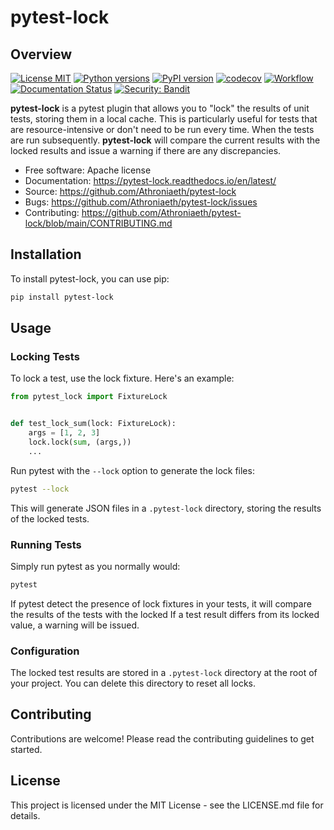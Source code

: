# pytest-lock

## Overview
[![License MIT](https://img.shields.io/badge/license-MIT-blue)](https://codecov.io/gh/athroniaeth/pytest-lock)
[![Python versions](https://img.shields.io/pypi/pyversions/bandit.svg)](https://pypi.python.org/pypi/bandit)
[![PyPI version](https://badge.fury.io/py/pytest-lock.svg)](https://pypi.org/project/pytest-lock/)
[![codecov](https://codecov.io/gh/Athroniaeth/pytest-lock/graph/badge.svg?token=28E1OZ144W)](https://codecov.io/gh/Athroniaeth/pytest-lock)
[![Workflow](https://img.shields.io/github/actions/workflow/status/Athroniaeth/pytest-lock/release.yml)]("https://github.com/Athroniaeth/pytest-lock/actions/workflows/release.yml")
[![Documentation Status](https://readthedocs.org/projects/pytest-lock/badge/?version=latest)](https://pytest-lock.readthedocs.io/en/latest/)
[![Security: Bandit](https://img.shields.io/badge/security-bandit-yellow.svg)](https://github.com/PyCQA/bandit)

**pytest-lock** is a pytest plugin that allows you to "lock" the results of unit tests, storing them in a local cache.
This is particularly useful for tests that are resource-intensive or don't need to be run every time. When the tests are
run subsequently. **pytest-lock** will compare the current results with the locked results and issue a warning if there
are any discrepancies.

* Free software: Apache license
* Documentation: https://pytest-lock.readthedocs.io/en/latest/
* Source: https://github.com/Athroniaeth/pytest-lock
* Bugs: https://github.com/Athroniaeth/pytest-lock/issues
* Contributing: https://github.com/Athroniaeth/pytest-lock/blob/main/CONTRIBUTING.md


## Installation

To install pytest-lock, you can use pip:

```bash
pip install pytest-lock
```

## Usage

### Locking Tests

To lock a test, use the lock fixture. Here's an example:

```python
from pytest_lock import FixtureLock


def test_lock_sum(lock: FixtureLock):
    args = [1, 2, 3]
    lock.lock(sum, (args,))
    ...
```

Run pytest with the `--lock` option to generate the lock files:

```bash
pytest --lock
```

This will generate JSON files in a `.pytest-lock` directory, storing the results of the locked tests.

### Running Tests

Simply run pytest as you normally would:

```bash
pytest
```

If pytest detect the presence of lock fixtures in your tests, it will compare the results of the tests with the locked
If a test result differs from its locked value, a warning will be issued.

### Configuration

The locked test results are stored in a `.pytest-lock` directory at the root of your project. You can delete this
directory to reset all locks.

## Contributing

Contributions are welcome! Please read the contributing guidelines to get started.

## License

This project is licensed under the MIT License - see the LICENSE.md file for details.
